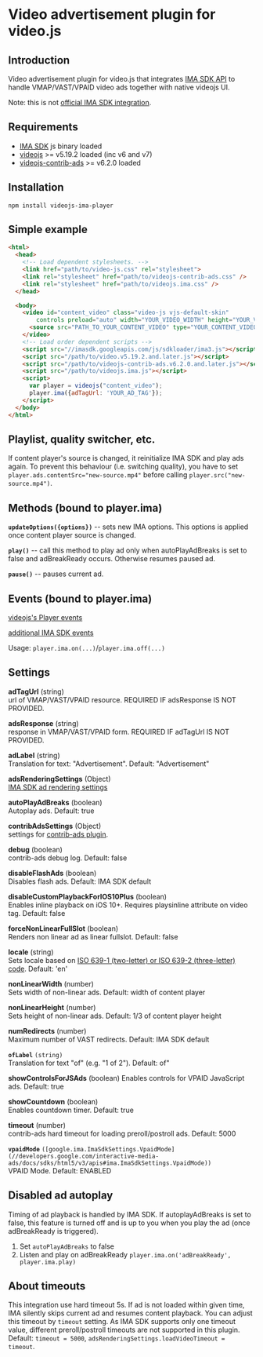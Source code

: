 # Video advertisement plugin for video.js

Introduction
------------

Video advertisement plugin for video.js that integrates [IMA SDK API](https://developers.google.com/interactive-media-ads/docs/sdks/html5/v3/apis) 
to handle VMAP/VAST/VPAID video ads together with native videojs UI.

Note: this is not [official IMA SDK integration](https://github.com/googleads/videojs-ima).

Requirements
------------

- [IMA SDK](https://developers.google.com/interactive-media-ads/docs/sdks/html5/v3/apis) js binary loaded
- [videojs](https://github.com/videojs/video.js) >= v5.19.2 loaded (inc v6 and v7)
- [videojs-contrib-ads](https://github.com/videojs/videojs-contrib-ads) >= v6.2.0 loaded

Installation
--------------

```
npm install videojs-ima-player
```

Simple example
--------------

```html
<html>
  <head>
    <!-- Load dependent stylesheets. -->
    <link href="path/to/video-js.css" rel="stylesheet">
    <link rel="stylesheet" href="path/to/videojs-contrib-ads.css" />
    <link rel="stylesheet" href="path/to/videojs.ima.css" />
  </head>

  <body>
    <video id="content_video" class="video-js vjs-default-skin"
        controls preload="auto" width="YOUR_VIDEO_WIDTH" height="YOUR_VIDEO_HEIGHT">
      <source src="PATH_TO_YOUR_CONTENT_VIDEO" type="YOUR_CONTENT_VIDEO_TYPE" />
    </video>
    <!-- Load order dependent scripts -->
    <script src="//imasdk.googleapis.com/js/sdkloader/ima3.js"></script>
    <script src="/path/to/video.v5.19.2.and.later.js"></script>
    <script src="/path/to/videojs-contrib-ads.v6.2.0.and.later.js"></script>
    <script src="/path/to/videojs.ima.js"></script>
    <script>
      var player = videojs("content_video");
      player.ima({adTagUrl: 'YOUR_AD_TAG'});
    </script>
  </body>
</html>
```

Playlist, quality switcher, etc.
--------------------------------

If content player's source is changed, it reinitialize IMA SDK and play ads again. To prevent this behaviour (i.e. switching quality), 
you have to set ``player.ads.contentSrc="new-source.mp4"`` before calling ``player.src("new-source.mp4")``.

Methods (bound to player.ima)
-----------------------------

**`updateOptions({options})`** -- sets new IMA options. This options is applied once content player source is changed. 

**`play()`** -- call this method to play ad only when autoPlayAdBreaks is set to false and adBreakReady occurs. Otherwise resumes paused ad.

**`pause()`** -- pauses current ad.

Events (bound to player.ima)
----------------------------

[videojs's Player events](https://docs.videojs.com/player#event:beforepluginsetup:$name)

[additional IMA SDK events](https://developers.google.com/interactive-media-ads/docs/sdks/html5/v3/apis#ima.AdEvent.Type)

Usage: `player.ima.on(...)`/`player.ima.off(...)`

Settings
--------

**adTagUrl** (string)  
url of VMAP/VAST/VPAID resource. REQUIRED IF adsResponse IS NOT PROVIDED.

**adsResponse** (string)  
response in VMAP/VAST/VPAID form. REQUIRED IF adTagUrl IS NOT PROVIDED.

**adLabel** (string)  
Translation for text: "Advertisement". Default: "Advertisement"

**adsRenderingSettings** (Object)  
[IMA SDK ad rendering settings](https://developers.google.com/interactive-media-ads/docs/sdks/html5/v3/apis#ima.AdsRenderingSettings)

**autoPlayAdBreaks** (boolean)  
Autoplay ads. Default: true

**contribAdsSettings** (Object)  
settings for [contrib-ads plugin](http://videojs.github.io/videojs-contrib-ads/integrator/options.html).

**debug** (boolean)  
contrib-ads debug log. Default: false

**disableFlashAds** (boolean)  
Disables flash ads. Default: IMA SDK default

**disableCustomPlaybackForIOS10Plus** (boolean)  
Enables inline playback on iOS 10+. Requires playsinline attribute on video tag. Default: false

**forceNonLinearFullSlot** (boolean)  
Renders non linear ad as linear fullslot. Default: false

**locale** (string)  
Sets locale based on [ISO 639-1 (two-letter) or ISO 639-2 (three-letter) code](http://www.loc.gov/standards/iso639-2/php/English_list.php). Default: 'en'

**nonLinearWidth** (number)  
Sets width of non-linear ads. Default: width of content player

**nonLinearHeight** (number)  
Sets height of non-linear ads. Default: 1/3 of content player height

**numRedirects** (number)  
Maximum number of VAST redirects. Default: IMA SDK default

**`ofLabel`** `(string)`  
Translation for text "of" (e.g. "1 of 2"). Default: of"

**showControlsForJSAds** (boolean)
Enables controls for VPAID JavaScript ads. Default: true

**showCountdown** (boolean)  
Enables countdown timer. Default: true

**timeout** (number)  
contrib-ads hard timeout for loading preroll/postroll ads. Default: 5000

**`vpaidMode`** `([google.ima.ImaSdkSettings.VpaidMode](//developers.google.com/interactive-media-ads/docs/sdks/html5/v3/apis#ima.ImaSdkSettings.VpaidMode))`  
VPAID Mode. Default: ENABLED


Disabled ad autoplay
--------------------

Timing of ad playback is handled by IMA SDK. If autoplayAdBreaks is set to false,
this feature is turned off and is up to you when you play the ad
(once adBreakReady is triggered).

1. Set ```autoPlayAdBreaks``` to false
2. Listen and play on adBreakReady ```player.ima.on('adBreakReady', player.ima.play)```

About timeouts
--------------

This integration use hard timeout 5s. If ad is not loaded within given time,
IMA silently skips current ad and resumes content playback. You can adjust this
timeout by `timeout` setting. As IMA SDK supports only one timeout value, 
different preroll/postroll timeouts are not supported in this plugin. 
Default: `timeout = 5000`, `adsRenderingSettings.loadVideoTimeout = timeout`.